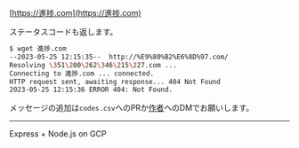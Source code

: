 [https://進捗.com](https://進捗.com)

ステータスコードも返します。
```sh
$ wget 進捗.com
--2023-05-25 12:15:35--  http://%E9%80%B2%E6%8D%97.com/
Resolving \351\200\262\346\215\227.com ...
Connecting to 進捗.com ... connected.
HTTP request sent, awaiting response... 404 Not Found
2023-05-25 12:15:36 ERROR 404: Not Found.
```

メッセージの追加は`codes.csv`へのPRか[作者](https://www.twitter.com/trombiano1)へのDMでお願いします。

---

Express + Node.js on GCP
